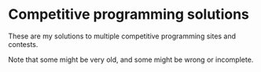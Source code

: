 # Competitive programming solutions

These are my solutions to multiple competitive programming sites and contests.

Note that some might be very old, and some might be wrong or incomplete.